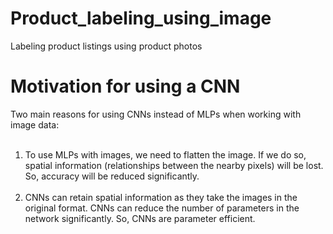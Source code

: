 # Product_labeling_using_image
Labeling product listings using product photos






# Motivation for using a CNN
Two main reasons for using CNNs instead of MLPs when working with image data: <br/><br/>

1. To use MLPs with images, we need to flatten the image. If we do so, spatial information (relationships between the nearby pixels) will be lost. So, accuracy will be reduced significantly. <br/><br/>
2. CNNs can retain spatial information as they take the images in the original format.
CNNs can reduce the number of parameters in the network significantly. So, CNNs are parameter efficient.

